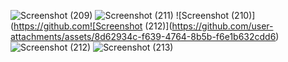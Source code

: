 ![Screenshot (209)](https://github.com/user-attachments/assets/f704ccf6-63b2-430a-91b6-b7794baa0157)
![Screenshot (211)](https://github.com/user-attachments/assets/3ee7b7b0-5e99-46ff-a6cb-10bbc7e9293f)
![Screenshot (210)](https://github.com![Screenshot (212)](https://github.com/user-attachments/assets/8d62934c-f639-4764-8b5b-f6e1b632cdd6)
![Screenshot (212)](https://github.com/user-attachments/assets/f7e04db0-f495-4eae-bf12-97f4d1f0d691)
![Screenshot (213)](https://github.com/user-attachments/assets/d0a13dba-ecb8-4b2d-8256-949ebfccabc0)
